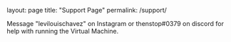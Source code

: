 layout: page
title: "Support Page"
permalink: /support/

Message "levilouischavez" on Instagram or thenstop#0379 on discord for help with running the Virtual Machine.
